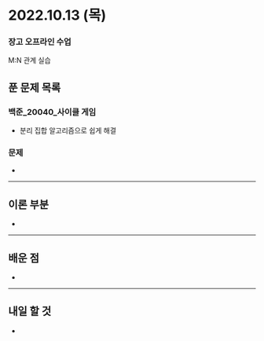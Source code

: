 # 2022.10.13 (목)

### 장고 오프라인 수업

M:N 관계 실습

## 푼 문제 목록

### 백준\_20040_사이클 게임

- 분리 집합 알고리즘으로 쉽게 해결



###  문제

- 


---

## 이론 부분

- 

---

## 배운 점

- 


---

## 내일 할 것

- 

